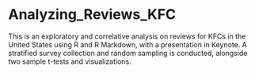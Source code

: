 # Analyzing_Reviews_KFC
This is an exploratory and correlative analysis on reviews for KFCs in the United States using R and R Markdown, with a presentation in Keynote. A stratified survey collection and random sampling is conducted, alongside two sample t-tests and visualizations. 
